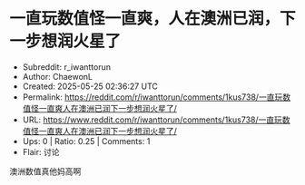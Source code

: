 # 一直玩数值怪一直爽，人在澳洲已润，下一步想润火星了

- Subreddit: r_iwanttorun
- Author: ChaewonL
- Created: 2025-05-25 02:36:27 UTC
- Permalink: https://reddit.com/r/iwanttorun/comments/1kus738/一直玩数值怪一直爽人在澳洲已润下一步想润火星了/
- URL: https://www.reddit.com/r/iwanttorun/comments/1kus738/一直玩数值怪一直爽人在澳洲已润下一步想润火星了/
- Ups: 0 | Ratio: 0.25 | Comments: 1
- Flair: 讨论


澳洲数值真他妈高啊

